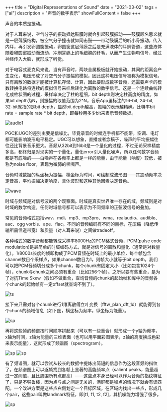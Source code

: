 +++
title = "Digital Representations of Sound"
date = "2021-03-02"
tags = ["ai"]
description = "声音的数字表示"
showFullContent = false
+++

声音的本质是振动。

对于人耳来说，空气分子的振动抵达鼓膜时就会引起鼓膜振动——鼓膜顾名思义就是一层薄膜结构，被空气分子撞击就如同击鼓——带动鼓膜后的听小骨振动，传入内耳，再引发卵圆窗振动，卵圆窗这层薄膜之后是充满液体的耳蜗管道，这些液体随着卵圆窗振动而流动，冲刷耳蜗上的毛细胞的纤毛，从而产生生物电信号，经过神经传入大脑，就形成了听觉。

对于电容式麦克风来说，当有声音时，两块金属极板就开始振动，其间的距离会产生变化，电压形成了对空气分子振幅的模拟，因此这种电压信号被称为模拟信号。只有离散的数据才能被计算机存储、计算，因此要形成数字音频，还需要声卡的模数转换电路将连续的模拟信号采样后转化为离散的数字信号。这是一个连续曲线转化成柱状图的过程，采样率决定了柱的粗细，bit depth则决定柱高度的精度。如果bit depth为N，则振幅的取值范围为2^N，音乐App里标注的16-bit, 24-bit, 32-bit就指的是bit depth，显然bit depth越高，振幅的表示越精确。比特率bit rate = sample rate * bit depth，即每秒用多少bit来表示音频数据。

![audio1](https://cmbbq.github.io/img/audio1.png)

PGC和UGC的差别主要是信噪比，毕竟录音的时候连手机都不能带，空调、电灯都可能影响波形电平稳定。UGC可以想象，直播或者念稿子，噪声的平均振幅往往还比背景音乐更大。音频从32bit到16bit是一个量化的过程，不过无论采样精度多高，都终归是对现实的一个量化，量化error引入量化噪声，所以任何数字音频都是有底噪的——白噪声在各频率上都是一样的能量，由于能量（响度）较低，被称为noise floor，表现为微弱的嘶嘶声。

音频时域数据的纵坐标为振幅，横坐标为时间，可绘制成波形图——其震动频率决定音高，平均振幅决定响度，具体波形和这种其他因素决定音色。

![wave](https://cmbbq.github.io/img/wave.jpeg)

时域与频域是对信号波的两个观察面。时域是真实世界唯一存在的域，频域则是对时域的数学构造。任何时域信号都可以表示为不同频率的正弦波信号的叠加。

常见的音频格式包括wav、mdi、mp3、mp3pro、wma、realaudio、audible、aac、ogg vorbis、ape、flac。不同的音频编码有不同的目标，在压缩（降低传输所需信道带宽）和质量（对人耳来说）之间做tradeoff。
 
各种格式的数字音频都能转成采样率8000Hz的PCM格式音频，PCM(pulse code modulation)是最简单的时域编码方式，就是对信号的离散和量化（通常是对数量化）。1/8000s长度的帧即构成了PCM音频在时域上的最小单位，每个帧包含channel数目个采样点，如果channel数目为1，则帧大小就等于bit depth。我们可以把PCM音频切分成多个chunk，每个chunk有固定大小（比如包含1024个帧），chunk与chunk之间必须有重合（比如256个帧）。之所以要有些重合，是为了对抗Time Skew（假如不做重合，查询音频的chunk的起始帧和库中的音频各个chunk的起始帧有一定offset就查询不到了）。

![ts](https://cmbbq.github.io/img/timeskew.png)

接下来只需对各个chunk进行1维离散傅立叶变换（fftw_plan_dft_1d）就能得到各个chunk的频域信息（如下图，横坐标为频率，纵坐标为能量）。

![sp](https://cmbbq.github.io/img/spec.png)

再将这些帧的频谱按时间顺序拼起来（可以有一些重合）就形成一个y轴为频率，x轴为时间，z轴为能量的三维表面（也可以用平面彩图表示，z轴的高度换成色彩来表示能量），这就形成了频谱图（spectrogram）。

![sp](https://cmbbq.github.io/img/spec2.png)
![sp](https://cmbbq.github.io/img/spec3.png)

有了频谱图，就可以尝试从较长的数据中提炼出简短的信息作为这段音频的指纹了。在频谱图上可以逐帧找到各帧上显著的高能频率点（salient peaks，能量超过一定阈值，且比周围所有点都高）——这些点本身已经可以作为音频的指纹特征了，只是不够鲁棒，因为点与点之间是无关的，满屏都是噪点的情况下就会有误匹配。一个改进方案是这些点右侧划定一个目标区域，在区域内找出一些点，形成几个pair，这些pair叫做landmark特征，即[t1, f1, t2, f2]，其抗噪能力增强了很多。

![sp](https://cmbbq.github.io/img/spec4.png)
